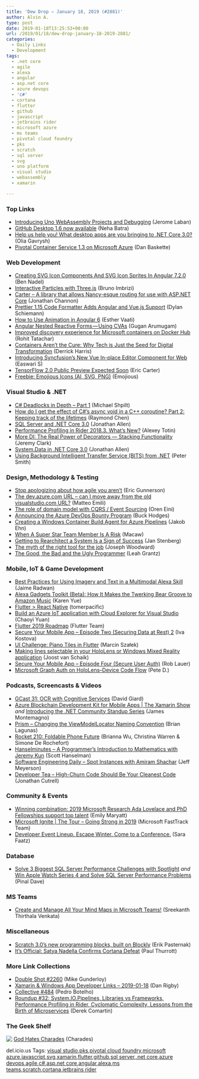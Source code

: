```yaml
---
title: 'Dew Drop – January 18, 2019 (#2881)'
author: Alvin A.
type: post
date: 2019-01-18T13:25:53+00:00
url: /2019/01/18/dew-drop-january-18-2019-2881/
categories:
  - Daily Links
  - Development
tags:
  - .net core
  - agile
  - alexa
  - angular
  - asp.net core
  - azure devops
  - 'c#'
  - cortana
  - flutter
  - github
  - javascript
  - jetbrains rider
  - microsoft azure
  - ms teams
  - pivotal cloud foundry
  - pks
  - scratch
  - sql server
  - svg
  - uno platform
  - visual studio
  - webassembly
  - xamarin

---
```

### <a name="top"></a>Top Links

  * <a href="https://medium.com/@unoplatform/introducing-uno-webassembly-projects-and-debugging-f360d4776df3?source=rss-2c4c44009cc5------2" target="_blank">Introducing Uno WebAssembly Projects and Debugging</a> (Jerome Laban)
  * <a href="https://blog.github.com/2019-01-17-github-desktop-update/" target="_blank">GitHub Desktop 1.6 now available</a> (Neha Batra)
  * <a href="https://blogs.msdn.microsoft.com/dotnet/2019/01/17/help-us-help-you-what-desktop-apps-are-you-bringing-to-net-core-3-0/" target="_blank">Help us help you! What desktop apps are you bringing to .NET Core 3.0?</a> (Olia Gavrysh)
  * <a href="https://www.youtube.com/watch?v=KQIBf2wqeMg&feature=youtu.be" target="_blank">Pivotal Container Service 1.3 on Microsoft Azure</a> (Dan Baskette)



### <a name="web"></a>Web Development

  * <a href="https://www.bennadel.com/blog/3562-creating-svg-icon-components-and-svg-icon-sprites-in-angular-7-2-0.htm" target="_blank">Creating SVG Icon Components And SVG Icon Sprites In Angular 7.2.0</a> (Ben Nadel)
  * <a href="http://feedproxy.google.com/~r/tympanus/~3/G-bVfiI7BBE/" target="_blank">Interactive Particles with Three.js</a> (Bruno Imbrizi)
  * <a href="https://github.com/CarterCommunity/Carter" target="_blank">Carter &#8211; A library that allows Nancy-esque routing for use with ASP.NET Core</a> (Jonathan Channon)
  * <a href="https://www.infoq.com/news/2019/01/prettier-115-angular-vue?utm_campaign=infoq_content&utm_source=infoq&utm_medium=feed&utm_term=global" target="_blank">Prettier 1.15 Code Formatter Adds Angular and Vue.js Support</a> (Dylan Schiemann)
  * <a href="https://code.tutsplus.com/tutorials/how-to-use-animation-in-angular--cms-32488" target="_blank">How to Use Animation in Angular 6</a> (Esther Vaati)
  * <a href="https://blog.angularindepth.com/angular-nested-reactive-forms-using-cvas-b394ba2e5d0d?source=rss----e5ed704095b---4" target="_blank">Angular Nested Reactive Forms — Using CVAs</a> (Gugan Arumugam)
  * <a href="https://cloudblogs.microsoft.com/opensource/2019/01/17/improved-discovery-experience-microsoft-containers-docker-hub/" target="_blank">Improved discovery experience for Microsoft containers on Docker Hub</a> (Rohit Tatachar)
  * <a href="https://content.pivotal.io/home-page/containers-tech-digital-transformation" target="_blank">Containers Aren’t the Cure: Why Tech is Just the Seed for Digital Transformation</a> (Derrick Harris)
  * <a href="https://blog.syncfusion.com/post/introducing-syncfusions-new-vue-in-place-editor-component-for-web.aspx" target="_blank">Introducing Syncfusion’s New Vue In-place Editor Component for Web</a> (Easwari S)
  * <a href="http://feedproxy.google.com/~r/ProgrammableWeb/~3/AD7fSHSGOPM/17" target="_blank">TensorFlow 2.0 Public Preview Expected Soon</a> (Eric Carter)
  * <a href="http://feedproxy.google.com/~r/tympanus/~3/dWPf_28ub3M/" target="_blank">Freebie: Emojious Icons (AI, SVG, PNG)</a> (Emojious)



### <a name="dotnet"></a>Visual Studio & .NET

  * <a href="https://michaelscodingspot.com/2019/01/17/c-deadlocks-in-depth-part-1/" target="_blank">C# Deadlocks in Depth – Part 1</a> (Michael Shpilt)
  * <a href="https://blogs.msdn.microsoft.com/oldnewthing/20190117-00/?p=100725" target="_blank">How do I get the effect of C#’s async void in a C++ coroutine? Part 2: Keeping track of the lifetimes</a> (Raymond Chen)
  * <a href="https://www.infoq.com/news/2019/01/Net-Core-3-System-Data-SqlClient" target="_blank">SQL Server and .NET Core 3.0</a> (Jonathan Allen)
  * <a href="https://blog.jetbrains.com/dotnet/2019/01/17/performance-profiling-rider-2018-3-whats-new/" target="_blank">Performance Profiling in Rider 2018.3. What’s New?</a> (Alexey Totin)
  * <a href="https://jeremybytes.blogspot.com/2019/01/more-di-real-power-of-decorators.html" target="_blank">More DI: The Real Power of Decorators &#8212; Stacking Functionality</a> (Jeremy Clark)
  * <a href="https://www.infoq.com/news/2019/01/Net-Core-3-System-Data?utm_campaign=infoq_content&utm_source=infoq&utm_medium=feed&utm_term=global" target="_blank">System.Data in .NET Core 3.0</a> (Jonathan Allen)
  * <a href="https://blogs.windows.com/buildingapps/2019/01/17/using-background-intelligent-transfer-service-bits-from-net/?WT.mc_id=DX_MVP4025064" target="_blank">Using Background Intelligent Transfer Service (BITS) from .NET</a> (Peter Smith)



### <a name="design"></a>Design, Methodology & Testing

  * <a href="http://ericscodeshack.com/?p=13546" target="_blank">Stop apologizing about how agile you aren’t</a> (Eric Gunnerson)
  * <a href="http://feedproxy.google.com/~r/MattsAlmSpace/~3/D5YuHECM77w/the-devazurecom-url-can-i-move-away.html" target="_blank">The dev.azure.com URL &#8211; can I move away from the old visualstudio.com URL?</a> (Matteo Emili)
  * <a href="http://feedproxy.google.com/~r/AyendeRahien/~3/kUX3V-CEVXQ/the-role-of-domain-model-with-cqrs-event-sourcing" target="_blank">The role of domain model with CQRS / Event Sourcing</a> (Oren Eini)
  * <a href="https://blogs.msdn.microsoft.com/devops/2019/01/17/announcing-the-azure-devops-bug-bounty-program/" target="_blank">Announcing the Azure DevOps Bounty Program</a> (Buck Hodges)
  * <a href="https://blog.ehn.nu/2019/01/creating-a-windows-container-build-agent-for-azure-pipelines/" target="_blank">Creating a Windows Container Build Agent for Azure Pipelines</a> (Jakob Ehn)
  * <a href="https://coalition.agileuprising.com/t/when-a-super-star-team-member-is-a-risk/1955" target="_blank">When A Super Star Team Member Is A Risk</a> (Macaw)
  * <a href="https://www.infoq.com/news/2019/01/rearchitecture-system-success?utm_campaign=infoq_content&utm_source=infoq&utm_medium=feed&utm_term=global" target="_blank">Getting to Rearchitect a System Is a Sign of Success</a> (Jan Stenberg)
  * <a href="http://josephwoodward.co.uk/2019/01/myth-of-right-tool-for-the-job" target="_blank">The myth of the right tool for the job</a> (Joseph Woodward)
  * <a href="http://feedproxy.google.com/~r/Typemock/~3/OrB4qwFESM0/" target="_blank">The Good, the Bad and the Ugly Programmer</a> (Leah Grantz)



### <a name="mobile"></a>Mobile, IoT & Game Development

  * <a href="https://developer.amazon.com:443/blogs/alexa/post/6d4927d1-0b13-470f-8ab8-0e3aa128a5f4/best-practices-for-using-imagery-and-text-in-a-multimodal-alexa-skill" target="_blank">Best Practices for Using Imagery and Text in a Multimodal Alexa Skill</a> (Jaime Radwan)
  * <a href="https://developer.amazon.com:443/blogs/alexa/post/0a9d8388-ef40-4da0-ad22-fa7d08ee867c/alexa-gadgets-toolkit-beta-how-it-makes-the-twerking-bear-groove-to-amazon-music" target="_blank">Alexa Gadgets Toolkit (Beta): How It Makes the Twerking Bear Groove to Amazon Music</a> (Karen Yue)
  * <a href="https://hackernoon.com/flutter-react-native-b5e82a2c3e82?source=rss----3a8144eabfe3---4" target="_blank">Flutter > React Native</a> (tomerpacific)
  * <a href="https://blogs.msdn.microsoft.com/visualstudio/2019/01/17/build-an-azure-iot-application-with-cloud-explorer-for-visual-studio/" target="_blank">Build an Azure IoT application with Cloud Explorer for Visual Studio</a> (Chaoyi Yuan)
  * <a href="https://github.com/flutter/flutter/wiki/Roadmap" target="_blank">Flutter 2019 Roadmap</a> (Flutter Team)
  * <a href="https://www.nativescript.org/blog/secure-your-mobile-app---episode-two-(securing-data-at-rest)-2" target="_blank">Secure Your Mobile App &#8211; Episode Two (Securing Data at Rest) 2</a> (Iva Kostova)
  * <a href="https://medium.com/flutter-community/ui-challenge-piano-tiles-in-flutter-19bc56139fda?source=rss----86fb29d7cc6a---4" target="_blank">UI Challenge: Piano Tiles in Flutter</a> (Marcin Szałek)
  * <a href="http://feedproxy.google.com/~r/blogspot/dotnetbyexample/~3/MdkTGKQUg0g/making-lines-selectable-in-your.html" target="_blank">Making lines selectable in your HoloLens or Windows Mixed Reality application</a> (Joost van Schaik)
  * <a href="https://www.nativescript.org/blog/secure-your-mobile-app-secure-user-auth" target="_blank">Secure Your Mobile App &#8211; Episode Four (Secure User Auth)</a> (Rob Lauer)
  * <a href="http://peted.azurewebsites.net/microsoft-graph-auth-on-hololens-device-code-flow/" target="_blank">Microsoft Graph Auth on HoloLens–Device Code Flow</a> (Pete D.)



### <a name="podcasts"></a>Podcasts, Screencasts & Videos

  * <a href="http://DavidGiard.com/2019/01/17/GCast31OCRWithCognitiveServices.aspx" target="_blank">GCast 31: OCR with Cognitive Services</a> (David Giard)
  * <a href="https://channel9.msdn.com/Shows/XamarinShow/Azure-Blockchain-Development-Kit-for-Mobile-Apps?WT.mc_id=DX_MVP4025064" target="_blank">Azure Blockchain Development Kit for Mobile Apps | The Xamarin Show</a> _and_ <a href="https://blog.xamarin.com/introducing-the-net-community-standup-series/" target="_blank">Introducing the .NET Community Standup Series</a> (James Montemagno)
  * <a href="http://brianlagunas.com/prism-changing-the-viewmodellocator-naming-convention/" target="_blank">Prism – Changing the ViewModelLocator Naming Convention</a> (Brian Lagunas)
  * <a href="http://relay.fm/rocket/210" target="_blank">Rocket 210: Foldable Phone Future</a> (Brianna Wu, Christina Warren & Simone De Rochefort)
  * <a href="https://hanselminutes.com/667/a-programmers-introduction-to-mathematics-with-jeremy-kun" target="_blank">Hanselminutes &#8211; A Programmer&#8217;s Introduction to Mathematics with Jeremy Kun</a> (Scott Hanselman)
  * <a href="https://softwareengineeringdaily.com/2019/01/18/spot-instances-with-amiram-shachar/" target="_blank">Software Engineering Daily &#8211; Spot Instances with Amiram Shachar</a> (Jeff Meyerson)
  * <a href="http://developertea.simplecast.fm/f08afa95" target="_blank">Developer Tea &#8211; High-Churn Code Should Be Your Cleanest Code</a> (Jonathan Cutrell)



### <a name="events"></a>Community & Events

  * <a href="https://www.microsoft.com/en-us/research/blog/winning-combination-2019-microsoft-research-ada-lovelace-and-phd-fellowships-support-top-talent/" target="_blank">Winning combination: 2019 Microsoft Research Ada Lovelace and PhD Fellowships support top talent</a> (Emily Maryatt)
  * <a href="https://techcommunity.microsoft.com/t5/FastTrack-Blog/Microsoft-Ignite-The-Tour-Going-Strong-in-2019/ba-p/319786" target="_blank">Microsoft Ignite | The Tour – Going Strong in 2019</a> (Microsoft FastTrack Team)
  * <a href="https://www.telerik.com/blogs/developer-event-lineup-escape-winter-come-to-a-conference" target="_blank">Developer Event Lineup. Escape Winter. Come to a Conference.</a> (Sara Faatz)



### <a name="sql"></a>Database

  * <a href="https://blog.sqlauthority.com/2019/01/18/solve-3-biggest-sql-server-performance-challenges-with-spotlight/" target="_blank">Solve 3 Biggest SQL Server Performance Challenges with Spotlight</a> _and_ <a href="https://blog.sqlauthority.com/2019/01/18/win-apple-watch-series-4-and-solve-sql-server-performance-problems/" target="_blank">Win Apple Watch Series 4 and Solve SQL Server Performance Problems</a> (Pinal Dave)



### MS Teams<a name="sp"></a>

  * <a href="https://techcommunity.microsoft.com/t5/Microsoft-Teams-Blog/Create-and-Manage-All-Your-Mind-Maps-in-Microsoft-Teams/ba-p/320597" target="_blank">Create and Manage All Your Mind Maps in Microsoft Teams!</a> (Sreekanth Thirthala Venkata)



### <a name="misc"></a>Miscellaneous

  * <a href="http://feedproxy.google.com/~r/GDBcode/~3/lyjSV59gpdE/scratch-30s-new-programming-blocks.html" target="_blank">Scratch 3.0&#8217;s new programming blocks, built on Blockly</a> (Erik Pasternak)
  * <a href="https://www.thurrott.com/smart-home/197918/its-official-satya-nadella-confirms-cortana-defeat" target="_blank">It’s Official: Satya Nadella Confirms Cortana Defeat</a> (Paul Thurrott)



### <a name="links"></a>More Link Collections

  * <a href="https://afreshcup.com/home/2019/01/18/double-shot-2260.html" target="_blank">Double Shot #2260</a> (Mike Gunderloy)
  * <a href="https://links.danrigby.com/2019/01/app-developer-links-2019-01-18/" target="_blank">Xamarin & Windows App Developer Links &#8211; 2019-01-18</a> (Dan Rigby)
  * <a href="http://feedproxy.google.com/~r/tympanus/~3/AYrT8bds8C4/" target="_blank">Collective #484</a> (Pedro Botelho)
  * <a href="https://codeopinion.com/roundup-32/" target="_blank">Roundup #32: System.IO.Pipelines﻿, Libraries vs Frameworks, Performance Profiling in Rider, Cyclomatic Complexity, Lessons from the Birth of Microservices</a> (Derek Comartin)



### <a name="shelf"></a>The Geek Shelf

<a href="https://www.amazon.com/dp/B015IQZO4M/amavin-20" target="_blank"><img data-recalc-dims="1" decoding="async" align="left" style="margin: 0px 0px 10px; border: 0px currentcolor; border-image: none; float: left; display: inline; background-image: none;" src="https://i0.wp.com/images-na.ssl-images-amazon.com/images/I/81zvBlDsX4L._SS135_.jpg?w=660&#038;ssl=1" border="0" /></a>&nbsp;<a href="https://www.amazon.com/dp/B015IQZO4M/amavin-20" target="_blank">God Hates Charades</a> (Charades)







<div class="wlWriterEditableSmartContent" id="scid:77ECF5F8-D252-44F5-B4EB-D463C5396A79:2e0a5ae7-c2f5-41de-995c-04daace63233" style="margin: 0px; padding: 0px; float: none; display: inline;">
  del.icio.us Tags: <a href="http://del.icio.us/popular/visual+studio" rel="tag">visual studio</a>,<a href="http://del.icio.us/popular/pks" rel="tag">pks</a>,<a href="http://del.icio.us/popular/pivotal+cloud+foundry" rel="tag">pivotal cloud foundry</a>,<a href="http://del.icio.us/popular/microsoft+azure" rel="tag">microsoft azure</a>,<a href="http://del.icio.us/popular/javascript" rel="tag">javascript</a>,<a href="http://del.icio.us/popular/svg" rel="tag">svg</a>,<a href="http://del.icio.us/popular/xamarin" rel="tag">xamarin</a>,<a href="http://del.icio.us/popular/flutter" rel="tag">flutter</a>,<a href="http://del.icio.us/popular/github" rel="tag">github</a>,<a href="http://del.icio.us/popular/sql+server" rel="tag">sql server</a>,<a href="http://del.icio.us/popular/.net+core" rel="tag">.net core</a>,<a href="http://del.icio.us/popular/azure+devops" rel="tag">azure devops</a>,<a href="http://del.icio.us/popular/agile" rel="tag">agile</a>,<a href="http://del.icio.us/popular/c%23" rel="tag">c#</a>,<a href="http://del.icio.us/popular/asp.net+core" rel="tag">asp.net core</a>,<a href="http://del.icio.us/popular/angular" rel="tag">angular</a>,<a href="http://del.icio.us/popular/alexa" rel="tag">alexa</a>,<a href="http://del.icio.us/popular/ms+teams" rel="tag">ms teams</a>,<a href="http://del.icio.us/popular/scratch" rel="tag">scratch</a>,<a href="http://del.icio.us/popular/cortana" rel="tag">cortana</a>,<a href="http://del.icio.us/popular/jetbrains+rider" rel="tag">jetbrains rider</a>
</div>
